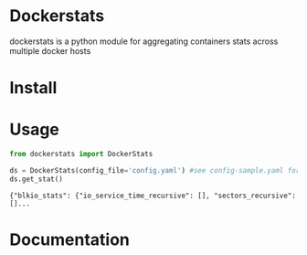 # Dockerstats

dockerstats is a python module for aggregating containers stats across multiple docker hosts 

# Install

# Usage

```python
from dockerstats import DockerStats

ds = DockerStats(config_file='config.yaml') #see config-sample.yaml for sample config file
ds.get_stat()
```

```
{"blkio_stats": {"io_service_time_recursive": [], "sectors_recursive": []...
```

# Documentation
